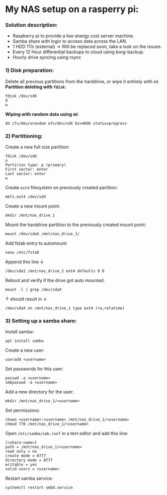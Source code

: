 # My NAS setup on a rasperry pi:

### Solution description:
- Raspberry pi to provide a low energy cost server machine.
- Samba share with login to access data across the LAN. 
- 1 HDD 1Tb (external) -> Will be replaced soon, take a look on the issues.
- Every 12 Hour differential backups to cloud using borg-backup.
- Hourly drive syncing using rsync 

### 1) Disk preparation:
Delete all previous partitions from the harddrive, or wipe it entirely with `dd`.
<br><strong>Partition deleting with `fdisk`</strong>:
```shell
fdisk /dev/sdX
d
w
```
<strong>Wiping with random data using `dd`</strong>:
```shell
dd if=/dev/urandom of=/dev/sdX bs=4096 status=progress
```

### 2) Partitioning:
Create a new full size partition:
```shell
fdisk /dev/sdX
n
Partirion type: p (primary)
First sector: enter
Last sector: enter
w
```
Create `ext4` filesystem on previously created partition:
```shell
mkfs.ext4 /dev/sdX
```
Create a new mount point:
```shell
mkdir /mnt/nas_drive_1
```
Mount the harddrive partition to the previously created mount point:
```shell
mount /dev/sdaX /mnt/nas_drive_1/
```
Add fstab entry to automount:
```shell
nano /etc/fstab
```
Append this line ↓
```shell
/dev/sda1 /mnt/nas_drive_1 ext4 defaults 0 0
```
Reboot and verify if the drive got auto mounted.
```shell
mount -l | grep /dev/sdaX
```
↑ should result in ↓
```shell
/dev/sdaX on /mnt/nas_drive_1 type ext4 (rw,relatime)
```

### 3) Setting up a samba share:
Install samba:
```shell
apt install samba
```
Create a new user:
```shell
useradd <username>
```
Set passwords for this user:
```shell
passwd -a <username>
smbpasswd -a <username>
```
Add a new directory for the user:
```shell
mkdir /mnt/nas_drive_1/<username>
```
Set permissions:
```shell
chown <username>:<username> /mnt/nas_drive_1/<username>
chmod 770 /mnt/nas_drive_1/<username>
```
Open `/etc/samba/smb.conf` in a text editor and add this line:
```shell
[<share-name>]
path = /mnt/nas_drive_1/<username>
read only = no
create mode = 0777
directory mode = 0777
writable = yes
valid users = <username>
```
Restart samba service:
```shell
systemctl restart smbd.service
```
